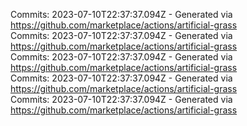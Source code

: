 Commits: 2023-07-10T22:37:37.094Z - Generated via https://github.com/marketplace/actions/artificial-grass
<br>
Commits: 2023-07-10T22:37:37.094Z - Generated via https://github.com/marketplace/actions/artificial-grass
<br>
Commits: 2023-07-10T22:37:37.094Z - Generated via https://github.com/marketplace/actions/artificial-grass
<br>
Commits: 2023-07-10T22:37:37.094Z - Generated via https://github.com/marketplace/actions/artificial-grass
<br>
Commits: 2023-07-10T22:37:37.094Z - Generated via https://github.com/marketplace/actions/artificial-grass
<br>
